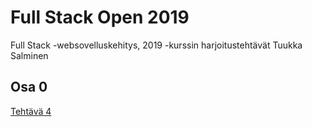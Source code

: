 # Full Stack Open 2019
Full Stack -websovelluskehitys, 2019 -kurssin harjoitustehtävät
Tuukka Salminen

## Osa 0
[Tehtävä 4](https://github.com/TSalminen/Full-Stack-Open-2019/blob/master/Osa_0/Teht%C3%A4v%C3%A4%2004%20Muistiinpanon%20luominen.png)
